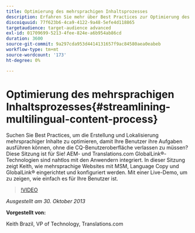 ```yaml
---
title: Optimierung des mehrsprachigen Inhaltsprozesses
description: Erfahren Sie mehr über Best Practices zur Optimierung des Prozesses der mehrsprachigen Inhaltserstellung und -lokalisierung, damit Ihre Benutzer ihre Aufgaben ausführen können, ohne die CQ-Benutzeroberfläche verlassen zu müssen. AEM- und Translations.com GlobalLink®-Technologien sind nahtlos mit den Anwendern integriert. Sehen Sie sich Keith an, wie Sie mehrsprachige Websites mit MSM, Sprachkopie und GlobalLink® einrichten und konfigurieren. Mit einer Live-Demo, um zu zeigen, wie einfach es für Ihre Benutzer ist.
discoiquuid: 77f623b6-4ca9-4122-9a48-5efe4d118865
targetaudience: target-audience advanced
exl-id: 01709699-5213-4fee-824e-a6b954ab86cd
duration: 3600
source-git-commit: 9a297cda953d4414131657f9ac84580aea0eabeb
workflow-type: tm+mt
source-wordcount: '173'
ht-degree: 0%

---
```


# Optimierung des mehrsprachigen Inhaltsprozesses{#streamlining-multilingual-content-process}

Suchen Sie Best Practices, um die Erstellung und Lokalisierung mehrsprachiger Inhalte zu optimieren, damit Ihre Benutzer ihre Aufgaben ausführen können, ohne die CQ-Benutzeroberfläche verlassen zu müssen? Diese Sitzung ist für Sie! AEM- und Translations.com GlobalLink®-Technologien sind nahtlos mit den Anwendern integriert. In dieser Sitzung zeigt Keith, wie mehrsprachige Websites mit MSM, Language Copy und GlobalLink® eingerichtet und konfiguriert werden. Mit einer Live-Demo, um zu zeigen, wie einfach es für Ihre Benutzer ist.

>[!VIDEO](https://video.tv.adobe.com/v/19569/?quality=9)

*Ausgestellt am 30. Oktober 2013*

**Vorgestellt von:**

Keith Brazil, VP of Technology, Translations.com

<!--
[Get back to the Overview](https://helpx.adobe.com/experience-manager/kt/eseminars/gems/aem-index.html)
-->
